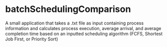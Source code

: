 # batchSchedulingComparison

A small application that takes a .txt file as input containing process information and calculates process execution, average arrival, and average completion time based on an inputted scheduling algorithm (FCFS, Shortest Job First, or Priority Sort)